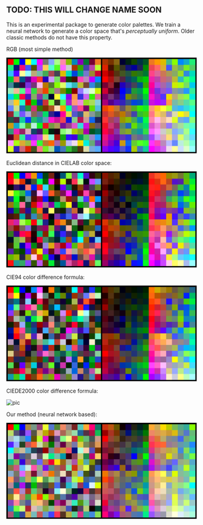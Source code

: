TODO: THIS WILL CHANGE NAME SOON
--------------------------------

This is an experimental package to generate color palettes. We train a neural network to generate a color space that's _perceptually uniform_. Older classic methods do not have this property.

RGB (most simple method)

![pic](pics/rgb.png)

Euclidean distance in CIELAB color space:

![pic](pics/lab.png)

CIE94 color difference formula:

![pic](pics/cie94.png)

CIEDE2000 color difference formula:

![pic](pics/cie2000.png)

Our method (neural network based):

![pic](pics/nn.png)
